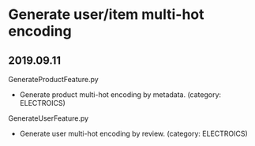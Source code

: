 # Generate user/item multi-hot encoding

## 2019.09.11 

GenerateProductFeature.py
- Generate product multi-hot encoding by metadata.  (category: ELECTROICS)

GenerateUserFeature.py
- Generate user multi-hot encoding by review.  (category: ELECTROICS)